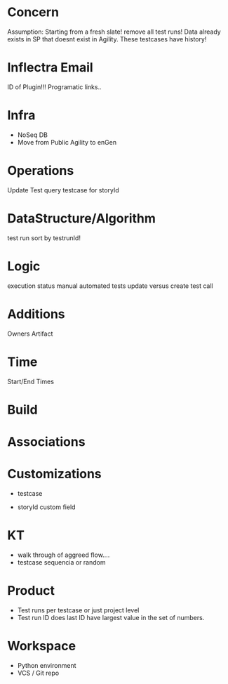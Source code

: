 # Concern
Assumption: Starting from a fresh slate!
remove all test runs!
Data already exists in SP that doesnt exist in Agility. These testcases have history! 

# Inflectra Email
ID of Plugin!!!
Programatic links..


# Infra
- NoSeq DB 
- Move from Public Agility to enGen

# Operations
Update Test 
query testcase for storyId

# DataStructure/Algorithm
test run sort by testrunId!

# Logic 
execution status
manual automated tests
update versus create test call

# Additions
Owners
Artifact 

# Time
Start/End Times

# Build 

# Associations
# Customizations
- testcase
* storyId custom field
 
# KT 
- walk through of aggreed flow....
- testcase sequencia or random
# Product
- Test runs per testcase or just project level
- Test run ID does last ID have largest value in the set of numbers.

# Workspace
- Python environment
- VCS / Git repo 

